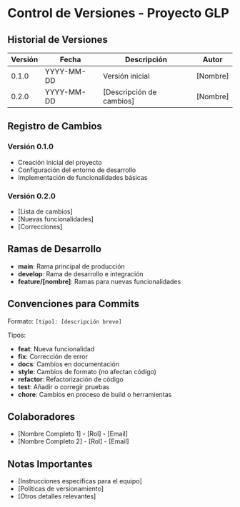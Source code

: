 # Control de Versiones - Proyecto GLP

## Historial de Versiones

| Versión | Fecha | Descripción | Autor |
|---------|-------|-------------|-------|
| 0.1.0   | YYYY-MM-DD | Versión inicial | [Nombre] |
| 0.2.0   | YYYY-MM-DD | [Descripción de cambios] | [Nombre] |

## Registro de Cambios

### Versión 0.1.0
- Creación inicial del proyecto
- Configuración del entorno de desarrollo
- Implementación de funcionalidades básicas

### Versión 0.2.0
- [Lista de cambios]
- [Nuevas funcionalidades]
- [Correcciones]

## Ramas de Desarrollo

- **main**: Rama principal de producción
- **develop**: Rama de desarrollo e integración
- **feature/[nombre]**: Ramas para nuevas funcionalidades

## Convenciones para Commits

Formato: `[tipo]: [descripción breve]`

Tipos:
- **feat**: Nueva funcionalidad
- **fix**: Corrección de error
- **docs**: Cambios en documentación
- **style**: Cambios de formato (no afectan código)
- **refactor**: Refactorización de código
- **test**: Añadir o corregir pruebas
- **chore**: Cambios en proceso de build o herramientas

## Colaboradores

- [Nombre Completo 1] - [Rol] - [Email]
- [Nombre Completo 2] - [Rol] - [Email]

## Notas Importantes

- [Instrucciones específicas para el equipo]
- [Políticas de versionamiento]
- [Otros detalles relevantes]
